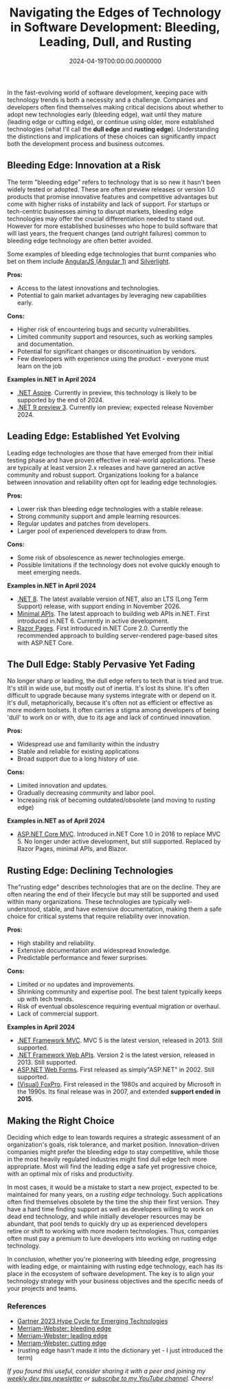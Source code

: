 ﻿---
title: "Navigating the Edges of Technology in Software Development: Bleeding, Leading, Dull, and Rusting"
date: "2024-04-19T00:00:00.0000000"
description: In the fast-evolving world of software development, keeping pace with technology trends is both a necessity and a challenge. Companies and developers often find themselves making critical decisions about whether to adopt new technologies early (bleeding edge), wait until they mature (leading edge or cutting edge), or continue using older, more established technologies (what I'll call the dull edge and rusting edge). Understanding the distinctions and implications of these choices can significantly impact both the development process and business outcomes.
featuredImage: /img/technology-edges-bleeding-leading-dull-rusting.png
---

In the fast-evolving world of software development, keeping pace with technology trends is both a necessity and a challenge. Companies and developers often find themselves making critical decisions about whether to adopt new technologies early (bleeding edge), wait until they mature (leading edge or cutting edge), or continue using older, more established technologies (what I'll call the **dull edge** and **rusting edge**). Understanding the distinctions and implications of these choices can significantly impact both the development process and business outcomes.

## Bleeding Edge: Innovation at a Risk

The term "bleeding edge" refers to technology that is so new it hasn't been widely tested or adopted. These are often preview releases or version 1.0 products that promise innovative features and competitive advantages but come with higher risks of instability and lack of support. For startups or tech-centric businesses aiming to disrupt markets, bleeding edge technologies may offer the crucial differentiation needed to stand out. However for more established businesses who hope to build software that will last years, the frequent changes (and outright failures) common to bleeding edge technology are often better avoided.

Some examples of bleeding edge technologies that burnt companies who bet on them include [AngularJS (Angular 1)](https://en.wikipedia.org/wiki/AngularJS) and [Silverlight](https://www.reddit.com/r/sysadmin/comments/tquo2p/silverlight_5_eol_microsoft_removed_the_links/).

**Pros:**

- Access to the latest innovations and technologies.
- Potential to gain market advantages by leveraging new capabilities early.

**Cons:**

- Higher risk of encountering bugs and security vulnerabilities.
- Limited community support and resources, such as working samples and documentation.
- Potential for significant changes or discontinuation by vendors.
- Few developers with experience using the product - everyone must learn on the job

**Examples in.NET in April 2024**

- [.NET Aspire](https://learn.microsoft.com/en-us/dotnet/aspire/get-started/aspire-overview). Currently in preview, this technology is likely to be supported by the end of 2024.
- [.NET 9 preview 3](https://dotnet.microsoft.com/en-us/download/dotnet/9.0). Currently ion preview; expected release November 2024.

## Leading Edge: Established Yet Evolving

Leading edge technologies are those that have emerged from their initial testing phase and have proven effective in real-world applications. These are typically at least version 2.x releases and have garnered an active community and robust support. Organizations looking for a balance between innovation and reliability often opt for leading edge technologies.

**Pros:**

- Lower risk than bleeding edge technologies with a stable release.
- Strong community support and ample learning resources.
- Regular updates and patches from developers.
- Larger pool of experienced developers to draw from.

**Cons:**

- Some risk of obsolescence as newer technologies emerge.
- Possible limitations if the technology does not evolve quickly enough to meet emerging needs.

**Examples in.NET in April 2024**

- [.NET 8](https://dotnet.microsoft.com/en-us/download/dotnet/8.0). The latest available version of.NET, also an LTS (Long Term Support) release, with support ending in November 2026.
- [Minimal APIs](https://learn.microsoft.com/en-us/aspnet/core/fundamentals/minimal-apis/overview?view=aspnetcore-8.0). The latest approach to building web APIs in.NET. First introduced in.NET 6. Currently in active development.
- [Razor Pages](https://learn.microsoft.com/en-us/aspnet/core/razor-pages/?view=aspnetcore-8.0&tabs=visual-studio). First introduced in.NET Core 2.0. Currently the recommended approach to building server-rendered page-based sites with ASP.NET Core.

## The Dull Edge: Stably Pervasive Yet Fading

No longer sharp or leading, the dull edge refers to tech that is tried and true. It's still in wide use, but mostly out of inertia. It's lost its shine. It's often difficult to upgrade because many systems integrate with or depend on it. It's dull, metaphorically, because it's often not as efficient or effective as more modern toolsets. It often carries a stigma among developers of being 'dull' to work on or with, due to its age and lack of continued innovation.

**Pros:**

- Widespread use and familiarity within the industry
- Stable and reliable for existing applications
- Broad support due to a long history of use.

**Cons:**

- Limited innovation and updates.
- Gradually decreasing community and labor pool.
- Increasing risk of becoming outdated/obsolete (and moving to *rusting* edge)

**Examples in.NET as of April 2024**

- [ASP.NET Core MVC](https://learn.microsoft.com/en-us/aspnet/core/mvc/overview?view=aspnetcore-8.0). Introduced in.NET Core 1.0 in 2016 to replace MVC 5. No longer under active development, but still supported. Replaced by Razor Pages, minimal APIs, and Blazor.

## Rusting Edge: Declining Technologies

The"rusting edge" describes technologies that are on the decline. They are often nearing the end of their lifecycle but may still be supported and used within many organizations. These technologies are typically well-understood, stable, and have extensive documentation, making them a safe choice for critical systems that require reliability over innovation.

**Pros:**

- High stability and reliability.
- Extensive documentation and widespread knowledge.
- Predictable performance and fewer surprises.

**Cons:**

- Limited or no updates and improvements.
- Shrinking community and expertise pool. The best talent typically keeps up with tech trends.
- Risk of eventual obsolescence requiring eventual migration or overhaul.
- Lack of commercial support.

**Examples in April 2024**

- [.NET Framework MVC](https://learn.microsoft.com/en-us/aspnet/mvc/overview/getting-started/introduction/getting-started). MVC 5 is the latest version, released in 2013. Still supported.
- [.NET Framework Web APIs](https://learn.microsoft.com/en-us/aspnet/web-api/overview/getting-started-with-aspnet-web-api/tutorial-your-first-web-api). Version 2 is the latest version, released in 2013. Still supported.
- [ASP.NET Web Forms](https://en.wikipedia.org/wiki/ASP.NET). First released as simply"ASP.NET" in 2002. Still supported.
- [(Visual) FoxPro](https://en.wikipedia.org/wiki/Visual_FoxPro). First released in the 1980s and acquired by Microsoft in the 1990s. Its final release was in 2007, and extended **support ended in 2015**.

## Making the Right Choice

Deciding which edge to lean towards requires a strategic assessment of an organization's goals, risk tolerance, and market position. Innovation-driven companies might prefer the bleeding edge to stay competitive, while those in the most heavily regulated industries might find dull edge tech more appropriate. Most will find the leading edge a safe yet progressive choice, with an optimal mix of risks and productivity.

In most cases, it would be a mistake to start a new project, expected to be maintained for many years, on a *rusting edge* technology. Such applications often find themselves obsolete by the time the ship their first version. They have a hard time finding support as well as developers willing to work on dead end technology, and while initially developer resources may be abundant, that pool tends to quickly dry up as experienced developers retire or shift to working with more modern technologies. Thus, companies often must pay a premium to lure developers into working on rusting edge technology.

In conclusion, whether you're pioneering with bleeding edge, progressing with leading edge, or maintaining with rusting edge technology, each has its place in the ecosystem of software development. The key is to align your technology strategy with your business objectives and the specific needs of your projects and teams.

### References

- [Gartner 2023 Hype Cycle for Emerging Technologies](https://www.gartner.com/en/articles/what-s-new-in-the-2023-gartner-hype-cycle-for-emerging-technologies)
- [Merriam-Webster: bleeding edge](https://www.merriam-webster.com/dictionary/bleeding%20edge)
- [Merriam-Webster: leading edge](https://www.merriam-webster.com/dictionary/leading%20edge)
- [Merriam-Webster: cutting edge](https://www.merriam-webster.com/dictionary/cutting%20edge)
- (rusting edge hasn't made it into the dictionary yet - I just introduced the term)

*If you found this useful, consider sharing it with a peer and joining my [weekly dev tips newsletter](/tips) or [subscribe to my YouTube channel](https://youtube.com/ardalis). Cheers!*

